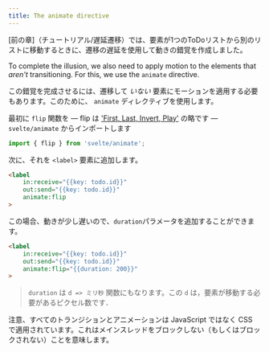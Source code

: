 ```yaml
---
title: The animate directive
---
```


[前の章]（チュートリアル/遅延遷移）では、要素が1つのToDoリストから別のリストに移動するときに、遷移の遅延を使用して動きの錯覚を作成しました。

To complete the illusion, we also need to apply motion to the elements that *aren't* transitioning. For this, we use the `animate` directive.

この錯覚を完成させるには、遷移して *いない* 要素にモーションを適用する必要もあります。このために、 `animate` ディレクティブを使用します。

最初に `flip` 関数を — flip は ['First, Last, Invert, Play'](https://aerotwist.com/blog/flip-your-animations/) の略です — `svelte/animate` からインポートします

```js
import { flip } from 'svelte/animate';
```

次に、それを `<label>` 要素に追加します。 

```html
<label
	in:receive="{{key: todo.id}}"
	out:send="{{key: todo.id}}"
	animate:flip
>
```

この場合、動きが少し遅いので、`duration`パラメータを追加することができます。

```html
<label
	in:receive="{{key: todo.id}}"
	out:send="{{key: todo.id}}"
	animate:flip="{{duration: 200}}"
>
```

> `duration` は `d => ミリ秒` 関数にもなります。この `d` は，要素が移動する必要があるピクセル数です．


注意、すべてのトランジションとアニメーションは JavaScript ではなく CSS で適用されています。これはメインスレッドをブロックしない（もしくはブロックされない）ことを意味します。